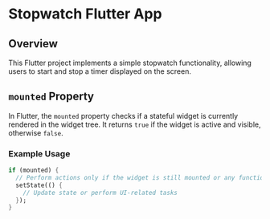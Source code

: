 # Stopwatch Flutter App

## Overview

This Flutter project implements a simple stopwatch functionality, allowing users to start and stop a timer displayed on the screen.

## `mounted` Property

In Flutter, the `mounted` property checks if a stateful widget is currently rendered in the widget tree. It returns `true` if the widget is active and visible, otherwise `false`.

### Example Usage

```dart
if (mounted) {
  // Perform actions only if the widget is still mounted or any function
  setState(() {
    // Update state or perform UI-related tasks
  });
}
